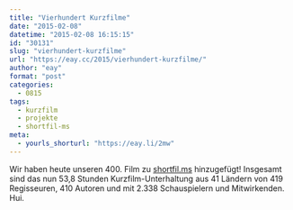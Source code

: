 ```yaml
---
title: "Vierhundert Kurzfilme"
date: "2015-02-08"
datetime: "2015-02-08 16:15:15"
id: "30131"
slug: "vierhundert-kurzfilme"
url: "https://eay.cc/2015/vierhundert-kurzfilme/"
author: "eay"
format: "post"
categories:
  - 0815
tags:
  - kurzfilm
  - projekte
  - shortfil-ms
meta:
  - yourls_shorturl: "https://eay.li/2mw"
---
```


Wir haben heute unseren 400. Film zu [shortfil.ms](http://shortfil.ms/) hinzugefügt! Insgesamt sind das nun 53,8 Stunden Kurzfilm-Unterhaltung aus 41 Ländern von 419 Regisseuren, 410 Autoren und mit 2.338 Schauspielern und Mitwirkenden. Hui.
